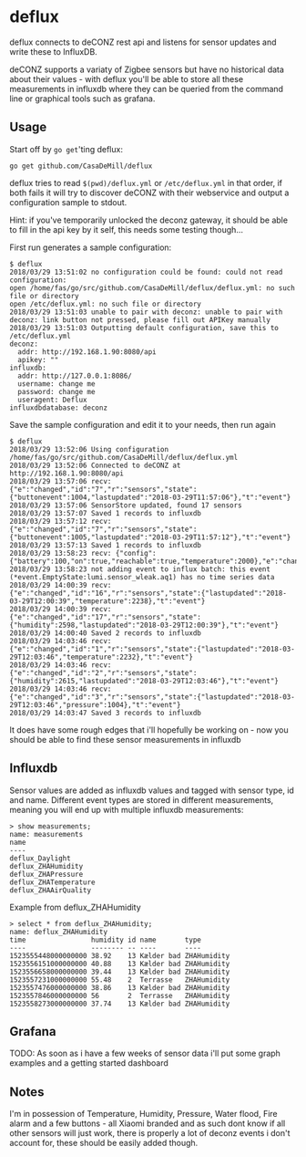 # deflux
deflux connects to deCONZ rest api and listens for sensor updates and write these to InfluxDB.

deCONZ supports a variaty of Zigbee sensors but have no historical data about their values - with deflux you'll be able to store all these measurements in influxdb where they can be queried from the command line or graphical tools such as grafana. 

## Usage

Start off by `go get`'ting deflux:

```
go get github.com/CasaDeMill/deflux
```

deflux tries to read `$(pwd)/deflux.yml` or `/etc/deflux.yml` in that order, if both fails it will try to discover deCONZ with their webservice and output a configuration sample to stdout. 

Hint: if you've temporarily unlocked the deconz gateway, it should be able to fill in the api key by it self, this needs some testing though...

First run generates a sample configuration:

```
$ deflux
2018/03/29 13:51:02 no configuration could be found: could not read configuration: 
open /home/fas/go/src/github.com/CasaDeMill/deflux/deflux.yml: no such file or directory
open /etc/deflux.yml: no such file or directory
2018/03/29 13:51:03 unable to pair with deconz: unable to pair with deconz: link button not pressed, please fill out APIKey manually
2018/03/29 13:51:03 Outputting default configuration, save this to /etc/deflux.yml
deconz:
  addr: http://192.168.1.90:8080/api
  apikey: ""
influxdb:
  addr: http://127.0.0.1:8086/
  username: change me
  password: change me
  useragent: Deflux
influxdbdatabase: deconz
```

Save the sample configuration and edit it to your needs, then run again

```
$ deflux 
2018/03/29 13:52:06 Using configuration /home/fas/go/src/github.com/CasaDeMill/deflux/deflux.yml
2018/03/29 13:52:06 Connected to deCONZ at http://192.168.1.90:8080/api
2018/03/29 13:57:06 recv: {"e":"changed","id":"7","r":"sensors","state":{"buttonevent":1004,"lastupdated":"2018-03-29T11:57:06"},"t":"event"}
2018/03/29 13:57:06 SensorStore updated, found 17 sensors
2018/03/29 13:57:07 Saved 1 records to influxdb
2018/03/29 13:57:12 recv: {"e":"changed","id":"7","r":"sensors","state":{"buttonevent":1005,"lastupdated":"2018-03-29T11:57:12"},"t":"event"}
2018/03/29 13:57:13 Saved 1 records to influxdb
2018/03/29 13:58:23 recv: {"config":{"battery":100,"on":true,"reachable":true,"temperature":2000},"e":"changed","id":"6","r":"sensors","t":"event"}
2018/03/29 13:58:23 not adding event to influx batch: this event (*event.EmptyState:lumi.sensor_wleak.aq1) has no time series data
2018/03/29 14:00:39 recv: {"e":"changed","id":"16","r":"sensors","state":{"lastupdated":"2018-03-29T12:00:39","temperature":2238},"t":"event"}
2018/03/29 14:00:39 recv: {"e":"changed","id":"17","r":"sensors","state":{"humidity":2598,"lastupdated":"2018-03-29T12:00:39"},"t":"event"}
2018/03/29 14:00:40 Saved 2 records to influxdb
2018/03/29 14:03:46 recv: {"e":"changed","id":"1","r":"sensors","state":{"lastupdated":"2018-03-29T12:03:46","temperature":2232},"t":"event"}
2018/03/29 14:03:46 recv: {"e":"changed","id":"2","r":"sensors","state":{"humidity":2615,"lastupdated":"2018-03-29T12:03:46"},"t":"event"}
2018/03/29 14:03:46 recv: {"e":"changed","id":"3","r":"sensors","state":{"lastupdated":"2018-03-29T12:03:46","pressure":1004},"t":"event"}
2018/03/29 14:03:47 Saved 3 records to influxdb
```

It does have some rough edges that i'll hopefully be working on - now you should be able to find these sensor measurements in influxdb

## Influxdb

Sensor values are added as influxdb values and tagged with sensor type, id and name.
Different event types are stored in different measurements, meaning you will end up with multiple influxdb measurements:
```
> show measurements;
name: measurements
name
----
deflux_Daylight
deflux_ZHAHumidity
deflux_ZHAPressure
deflux_ZHATemperature
deflux_ZHAAirQuality

```
Example from deflux_ZHAHumidity
```
> select * from deflux_ZHAHumidity;
name: deflux_ZHAHumidity
time                humidity id name       type
----                -------- -- ----       ----
1523555448000000000 38.92    13 Kælder bad ZHAHumidity
1523556151000000000 40.88    13 Kælder bad ZHAHumidity
1523556658000000000 39.44    13 Kælder bad ZHAHumidity
1523557231000000000 55.48    2  Terrasse   ZHAHumidity
1523557476000000000 38.86    13 Kælder bad ZHAHumidity
1523557846000000000 56       2  Terrasse   ZHAHumidity
1523558273000000000 37.74    13 Kælder bad ZHAHumidity
``` 

## Grafana

TODO: As soon as i have a few weeks of sensor data i'll put some graph examples and a getting started dashboard

## Notes
I'm in possession of Temperature, Humidity, Pressure, Water flood, Fire alarm and a few buttons - all Xiaomi branded and as such dont know if all other sensors will just work, there is properly a lot of deconz events i don't account for, these should be easily added though.